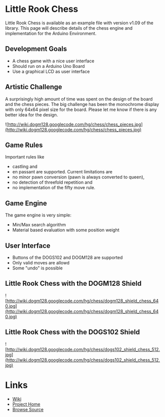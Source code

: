 


# Little Rook Chess

Little Rook Chess is available as an example file with version v1.09 of the library. This page will
describe details of the chess engine and implementation for the Arduino Environment.

## Development Goals

  * A chess game with a nice user interface
  * Should run on a Arduino Uno Board
  * Use a graphical LCD as user interface

## Artistic Challenge

A surprisingly high amount of time was spent on the design of the board and
the chess pieces. The big challenge has been the monochrome display with only 64x64 pixel size for the board. Please let me know if there is any better idea
for the design.

![http://wiki.dogm128.googlecode.com/hg/chess/chess_pieces.jpg](http://wiki.dogm128.googlecode.com/hg/chess/chess_pieces.jpg)


## Game Rules

Important rules like
  * castling and
  * en passant
are supported. Current limitations are
  * no minor pawn conversion (pawn is always converted to queen),
  * no detection of threefold repetition and
  * no implementation of the fifty move rule.

## Game Engine

The game engine is very simple:
  * Min/Max search algorithm
  * Material based evaluation with some position weight

## User Interface
  * Buttons of the DOGS102 and DOGM128 are supported
  * Only valid moves are allowd
  * Some "undo" is possible

## Little Rook Chess with the DOGM128 Shield
![http://wiki.dogm128.googlecode.com/hg/chess/dogm128_shield_chess_640.jpg](http://wiki.dogm128.googlecode.com/hg/chess/dogm128_shield_chess_640.jpg)

## Little Rook Chess with the DOGS102 Shield

![http://wiki.dogm128.googlecode.com/hg/chess/dogs102_shield_chess_512.jpg](http://wiki.dogm128.googlecode.com/hg/chess/dogs102_shield_chess_512.jpg)

# Links

  * [Wiki](dogm128.md)
  * [Project Home](http://code.google.com/p/dogm128/)
  * [Browse Source](http://code.google.com/p/dogm128/source/browse/)